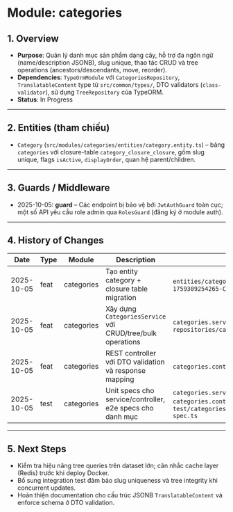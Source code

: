 # Module: categories

## 1. Overview

- **Purpose**: Quản lý danh mục sản phẩm dạng cây, hỗ trợ đa ngôn ngữ (name/description JSONB), slug unique, thao tác CRUD và tree operations (ancestors/descendants, move, reorder).
- **Dependencies**: `TypeOrmModule` với `CategoriesRepository`, `TranslatableContent` type từ `src/common/types/`, DTO validators (`class-validator`), sử dụng `TreeRepository` của TypeORM.
- **Status**: In Progress

---

## 2. Entities (tham chiếu)

- `Category` (`src/modules/categories/entities/category.entity.ts`) – bảng `categories` với closure-table `category_closure_closure`, gồm slug unique, flags `isActive`, `displayOrder`, quan hệ parent/children.

---

## 3. Guards / Middleware

- 2025-10-05: **guard** – Các endpoint bị bảo vệ bởi `JwtAuthGuard` toàn cục; một số API yêu cầu role admin qua `RolesGuard` (đăng ký ở module auth).

---

## 4. History of Changes

| Date       | Type | Module     | Description                                                           | File(s)                                                             |
| ---------- | ---- | ---------- | --------------------------------------------------------------------- | ------------------------------------------------------------------- |
| 2025-10-05 | feat | categories | Tạo entity category + closure table migration                         | `entities/category.entity.ts`, `1759309254265-CreateCategoryTable.ts` |
| 2025-10-05 | feat | categories | Xây dựng `CategoriesService` với CRUD/tree/bulk operations            | `categories.service.ts`, `repositories/categories.repository.ts`    |
| 2025-10-05 | feat | categories | REST controller với DTO validation và response mapping                | `categories.controller.ts`, `dto/*.ts`                              |
| 2025-10-05 | test | categories | Unit specs cho service/controller, e2e specs cho danh mục            | `categories.service.spec.ts`, `categories.controller.spec.ts`, `test/categories/categories.e2e-spec.ts` |

---

## 5. Next Steps

- Kiểm tra hiệu năng tree queries trên dataset lớn; cân nhắc cache layer (Redis) trước khi deploy Docker.
- Bổ sung integration test đảm bảo slug uniqueness và tree integrity khi concurrent updates.
- Hoàn thiện documentation cho cấu trúc JSONB `TranslatableContent` và enforce schema ở DTO validation.
